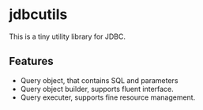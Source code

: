 jdbcutils
=========

This is a tiny utility library for JDBC.

## Features

 * Query object, that contains SQL and parameters
 * Query object builder, supports fluent interface.
 * Query executer, supports fine resource management.

